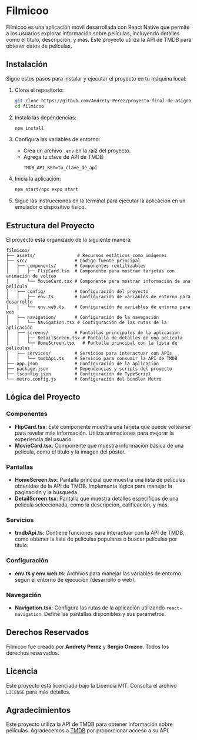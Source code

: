 # Filmicoo

Filmicoo es una aplicación móvil desarrollada con React Native que permite a los usuarios explorar información sobre películas, incluyendo detalles como el título, descripción, y más. Este proyecto utiliza la API de TMDB para obtener datos de películas.

## Instalación

Sigue estos pasos para instalar y ejecutar el proyecto en tu máquina local:

1. Clona el repositorio:
   ```bash
   git clone https://github.com/Andrety-Perez/proyecto-final-de-asignatura.git
   cd filmicoo
   ```

2. Instala las dependencias:
   ```bash
   npm install
   ```

3. Configura las variables de entorno:
   - Crea un archivo `.env` en la raíz del proyecto.
   - Agrega tu clave de API de TMDB:
     ```env
     TMDB_API_KEY=tu_clave_de_api
     ```

4. Inicia la aplicación:
   ```bash
   npm start/npx expo start
   ```

5. Sigue las instrucciones en la terminal para ejecutar la aplicación en un emulador o dispositivo físico.

## Estructura del Proyecto

El proyecto está organizado de la siguiente manera:

```
filmicoo/
├── assets/                # Recursos estáticos como imágenes
├── src/                  # Código fuente principal
│   ├── components/       # Componentes reutilizables
│   │   ├── FlipCard.tsx  # Componente para mostrar tarjetas con animación de volteo
│   │   └── MovieCard.tsx # Componente para mostrar información de una película
│   ├── config/           # Configuración del proyecto
│   │   ├── env.ts        # Configuración de variables de entorno para desarrollo
│   │   └── env.web.ts    # Configuración de variables de entorno para web
│   ├── navigation/       # Configuración de la navegación
│   │   └── Navigation.tsx # Configuración de las rutas de la aplicación
│   ├── screens/          # Pantallas principales de la aplicación
│   │   ├── DetailScreen.tsx # Pantalla de detalles de una película
│   │   └── HomeScreen.tsx   # Pantalla principal con la lista de películas
│   ├── services/         # Servicios para interactuar con APIs
│   │   └── tmdbApi.ts    # Servicio para consumir la API de TMDB
├── app.json              # Configuración de la aplicación
├── package.json          # Dependencias y scripts del proyecto
├── tsconfig.json         # Configuración de TypeScript
└── metro.config.js       # Configuración del bundler Metro
```

## Lógica del Proyecto

### Componentes

- **FlipCard.tsx**: Este componente muestra una tarjeta que puede voltearse para revelar más información. Utiliza animaciones para mejorar la experiencia del usuario.
- **MovieCard.tsx**: Componente que muestra información básica de una película, como el título y la imagen del póster.

### Pantallas

- **HomeScreen.tsx**: Pantalla principal que muestra una lista de películas obtenidas de la API de TMDB. Implementa lógica para manejar la paginación y la búsqueda.
- **DetailScreen.tsx**: Pantalla que muestra detalles específicos de una película seleccionada, como la descripción, calificación, y más.

### Servicios

- **tmdbApi.ts**: Contiene funciones para interactuar con la API de TMDB, como obtener la lista de películas populares o buscar películas por título.

### Configuración

- **env.ts y env.web.ts**: Archivos para manejar las variables de entorno según el entorno de ejecución (desarrollo o web).

### Navegación

- **Navigation.tsx**: Configura las rutas de la aplicación utilizando `react-navigation`. Define las pantallas disponibles y sus parámetros.

## Derechos Reservados

Filmicoo fue creado por **Andrety Perez** y **Sergio Orozco**. Todos los derechos reservados.

## Licencia

Este proyecto está licenciado bajo la Licencia MIT. Consulta el archivo `LICENSE` para más detalles.

## Agradecimientos

Este proyecto utiliza la API de TMDB para obtener información sobre películas. Agradecemos a [TMDB](https://www.themoviedb.org/) por proporcionar acceso a su API.
